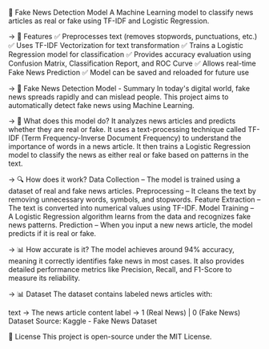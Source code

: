 📰 Fake News Detection Model
A Machine Learning model to classify news articles as real or fake using TF-IDF and Logistic Regression.

-> 📌 Features
✅ Preprocesses text (removes stopwords, punctuations, etc.)
✅ Uses TF-IDF Vectorization for text transformation
✅ Trains a Logistic Regression model for classification
✅ Provides accuracy evaluation using Confusion Matrix, Classification Report, and ROC Curve
✅ Allows real-time Fake News Prediction
✅ Model can be saved and reloaded for future use


-> 📰 Fake News Detection Model - Summary
In today's digital world, fake news spreads rapidly and can mislead people. This project aims to automatically detect fake news using Machine Learning.

-> 📌 What does this model do?
It analyzes news articles and predicts whether they are real or fake.
It uses a text-processing technique called TF-IDF (Term Frequency-Inverse Document Frequency) to understand the importance of words in a news article.
It then trains a Logistic Regression model to classify the news as either real or fake based on patterns in the text.

-> 🔍 How does it work?
Data Collection – The model is trained using a dataset of real and fake news articles.
Preprocessing – It cleans the text by removing unnecessary words, symbols, and stopwords.
Feature Extraction – The text is converted into numerical values using TF-IDF.
Model Training – A Logistic Regression algorithm learns from the data and recognizes fake news patterns.
Prediction – When you input a new news article, the model predicts if it is real or fake.

-> 📊 How accurate is it?
The model achieves around 94% accuracy, meaning it correctly identifies fake news in most cases. It also provides detailed performance metrics like Precision, Recall, and F1-Score to measure its reliability.


-> 📊 Dataset
The dataset contains labeled news articles with:

text → The news article content
label → 1 (Real News) | 0 (Fake News)
Dataset Source: Kaggle - Fake News Dataset



📜 License
This project is open-source under the MIT License.

